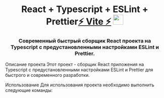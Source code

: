 <h1 align="center">React + Typescript + ESLint + Prettier<a href="https://daniilshat.ru/" target="_blank">⚡ Vite ⚡</a> 
<img src="https://github.com/blackcater/blackcater/raw/main/images/Hi.gif" height="32"/></h1>
<h3 align="center">Современный быстрый сборщик React проекта на Typescript с предустановленными настройками ESLint и Prettier.</h3>


Описание проекта
Этот проект - сборщик React приложения на Typescript с предустановленными настройками ESLint и Prettier для быстрого и современного разработки.

Использование
Для использования проекта необходимо выполнить следующие команды:

